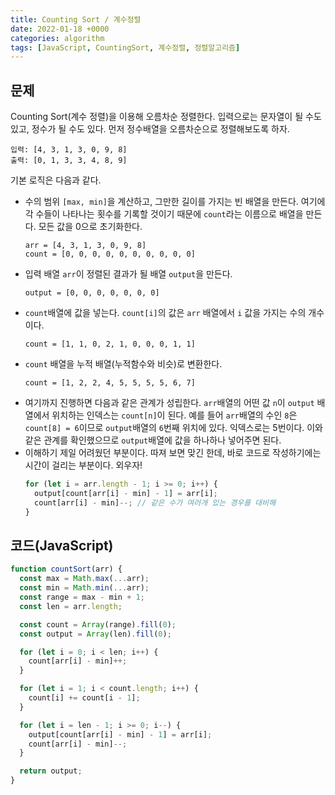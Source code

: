 ```yaml
---
title: Counting Sort / 계수정렬
date: 2022-01-18 +0000
categories: algorithm
tags: [JavaScript, CountingSort, 계수정렬, 정렬알고리즘]
---
```


## 문제

Counting Sort(계수 정렬)을 이용해 오름차순 정렬한다.
입력으로는 문자열이 될 수도 있고, 정수가 될 수도 있다.
먼저 정수배열을 오름차순으로 정렬해보도록 하자.

```
입력: [4, 3, 1, 3, 0, 9, 8]
출력: [0, 1, 3, 3, 4, 8, 9]
```

기본 로직은 다음과 같다.

- 수의 범위 `[max, min]`을 계산하고, 그만한 길이를 가지는 빈 배열을 만든다. 여기에 각 수들이 나타나는 횟수를 기록할 것이기 때문에 `count`라는 이름으로 배열을 만든다. 모든 값을 0으로 초기화한다.
  ```
  arr = [4, 3, 1, 3, 0, 9, 8]
  count = [0, 0, 0, 0, 0, 0, 0, 0, 0, 0]
  ```
- 입력 배열 `arr`이 정렬된 결과가 될 배열 `output`을 만든다.
  ```
  output = [0, 0, 0, 0, 0, 0, 0]
  ```
- `count`배열에 값을 넣는다. `count[i]`의 값은 `arr` 배열에서 `i` 값을 가지는 수의 개수이다.
  ```
  count = [1, 1, 0, 2, 1, 0, 0, 0, 1, 1]
  ```
- `count` 배열을 누적 배열(누적함수와 비슷)로 변환한다.
  ```
  count = [1, 2, 2, 4, 5, 5, 5, 5, 6, 7]
  ```
- 여기까지 진행하면 다음과 같은 관계가 성립한다.
  `arr`배열의 어떤 값 `n`이 `output` 배열에서 위치하는 인덱스는 `count[n]`이 된다. 예를 들어 `arr`배열의 수인 `8`은 `count[8] = 6`이므로 `output`배열의 `6`번째 위치에 있다. 익덱스로는 5번이다.
  이와 같은 관계를 확인했으므로 `output`배열에 값을 하나하나 넣어주면 된다.
- 이해하기 제일 어려웠던 부분이다. 따져 보면 맞긴 한데, 바로 코드로 작성하기에는 시간이 걸리는 부분이다. 외우자!
  ```js
  for (let i = arr.length - 1; i >= 0; i++) {
    output[count[arr[i] - min] - 1] = arr[i];
    count[arr[i] - min]--; // 같은 수가 여러개 있는 경우를 대비해
  }
  ```

## 코드(JavaScript)

```js
function countSort(arr) {
  const max = Math.max(...arr);
  const min = Math.min(...arr);
  const range = max - min + 1;
  const len = arr.length;

  const count = Array(range).fill(0);
  const output = Array(len).fill(0);

  for (let i = 0; i < len; i++) {
    count[arr[i] - min]++;
  }

  for (let i = 1; i < count.length; i++) {
    count[i] += count[i - 1];
  }

  for (let i = len - 1; i >= 0; i--) {
    output[count[arr[i] - min] - 1] = arr[i];
    count[arr[i] - min]--;
  }

  return output;
}
```
